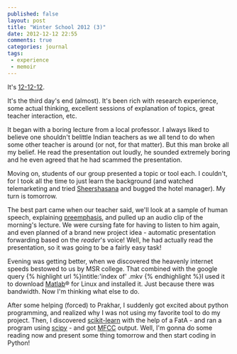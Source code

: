 ```yaml
---
published: false
layout: post
title: "Winter School 2012 (3)"
date: 2012-12-12 22:55
comments: true
categories: journal
tags: 
 - experience 
 - memoir
---
```

It's [12-12-12][12].

It's the third day's end (almost). It's been rich with research experience, some actual thinking, 
excellent sessions of explanation of topics, great teacher interaction, etc.

It began with a boring lecture from a local professor. I always liked to believe one shouldn't belittle
Indian teachers as we all tend to do when some other teacher is around (or not, for that matter). But
this man broke all my belief. <!--more-->He read the presentation out loudly, he sounded extremely boring and 
he even agreed that he had scammed the presentation.

Moving on, students of our group presented a topic or tool each. I couldn't, for I took all the time
to just learn the background (and watched telemarketing and tried [Sheershasana][sheershasana] and 
bugged the hotel manager). My turn is tomorrow.

The best part came when our teacher said, we'll look at a sample of human speech, explaining [preemphasis][emph], 
and pulled up an audio clip of the morning's lecture. We were cursing fate for having to listen to him again,
and even planned of a brand new project idea - automatic presentation forwarding based on the _reader_'s voice!
Well, he had actually read the presentation, so it was going to be a fairly easy task!

Evening was getting better, when we discovered the heavenly internet speeds bestowed to us by MSR college. That
combined with the google query {% highlight url %}intitle:'index of' <your favorite film here>.mkv {% endhighlight %}I used
it to download [Matlab][matlab]® for Linux and installed it. Just because there was bandwidth. Now I'm thinking
what else to do.

After some helping (forced) to Prakhar, I suddenly got excited about python programming, and realized why
I was not using my favorite tool to do my project. Then, I discovered [scikit-learn][scikit-learn] with
the help of a FatA - and ran a program using [scipy][scipy] - and got [MFCC][mfcc] output.
Well, I'm gonna do some reading now and present some thing tomorrow and then start coding in Python!

[sheershasana]: http://en.wikipedia.org/wiki/Sirsasana
[emph]: http://en.wikipedia.org/wiki/Pre-emphasis
[matlab]: http://www.mathworks.in/products/matlab/
[scikit-learn]: http://scikit-learn.org/stable/
[scipy]: http://scipy.in/scipyin/2012/
[mfcc]: http://en.wikipedia.org/wiki/Mel-frequency_cepstrum
[12]: http://ibnlive.in.com/news/121212-rajinikanth-will-mark-his-62nd-birthday-with-sivaji-3d/309147-71-180.html
